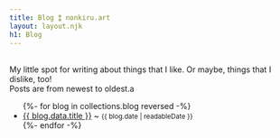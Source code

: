 ```yaml
---
title: Blog ⁑ nonkiru.art
layout: layout.njk
h1: Blog
---
```


<br>
My little spot for writing about things that I like. Or maybe, things that I dislike, too!
<br>Posts are from newest to oldest.a
<ul>
{%- for blog in collections.blog reversed  -%}
  <li><a href="{{ blog.url }}">{{ blog.data.title }}</a> ~ <small>{{ blog.date | readableDate }}</small></li>
{%- endfor -%}
</ul>